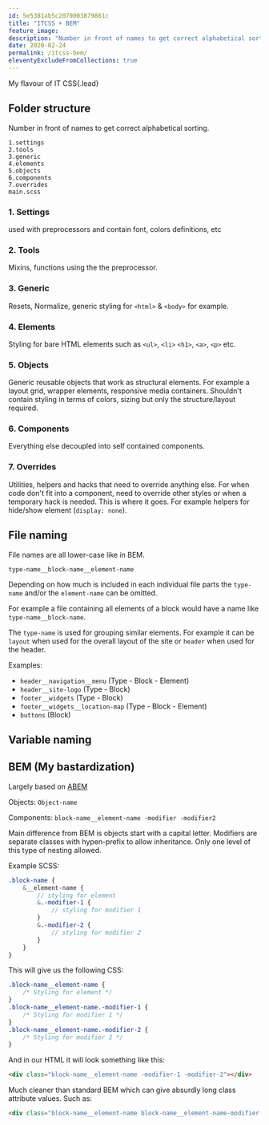 ```yaml
---
id: 5e5381ab5c2079003879861c
title: "ITCSS + BEM"
feature_image:
description: "Number in front of names to get correct alphabetical sorting and to visualize the inverted triangle."
date: 2020-02-24
permalink: /itcss-bem/
eleventyExcludeFromCollections: true
---
```


My flavour of IT CSS{.lead}

## Folder structure

Number in front of names to get correct alphabetical sorting.

```
1.settings
2.tools
3.generic
4.elements
5.objects
6.components
7.overrides
main.scss
```

### 1. Settings

used with preprocessors and contain font, colors definitions, etc

### 2. Tools

Mixins, functions using the the preprocessor.

### 3. Generic

Resets, Normalize, generic styling for `<html>` & `<body>` for example.

### 4. Elements

Styling for bare HTML elements such as `<ul>`, `<li>` `<h1>`, `<a>`, `<p>` etc.

### 5. Objects

Generic reusable objects that work as structural elements.
For example a layout grid, wrapper elements, responsive media containers. Shouldn't contain styling in terms of colors, sizing but only the structure/layout required.

### 6. Components

Everything else decoupled into self contained components.

### 7. Overrides

Utilities, helpers and hacks that need to override anything else. For when code don't fit into a component, need to override other styles or when a temporary hack is needed. This is where it goes. For example helpers for hide/show element (`display: none`).

## File naming

File names are all lower-case like in BEM.

`type-name__block-name__element-name`

Depending on how much is included in each individual file parts the `type-name` and/or the `element-name` can be omitted.

For example a file containing all elements of a block would have a name like `type-name__block-name`.

The `type-name` is used for grouping similar elements. For example it can be `layout` when used for the overall layout of the site or `header` when used for the header.

Examples:

-   `header__navigation__menu` (Type - Block - Element)
-   `header__site-logo` (Type - Block)
-   `footer__widgets` (Type - Block)
-   `footer__widgets__location-map` (Type - Block - Element)
-   `buttons` (Block)

## Variable naming

## BEM (My bastardization)

Largely based on [ABEM](https://css-tricks.com/abem-useful-adaptation-bem/)

Objects: `Object-name`

Components: `block-name__element-name -modifier -modifier2`

Main difference from BEM is objects start with a capital letter. Modifiers are separate classes with hypen-prefix to allow inheritance. Only one level of this type of nesting allowed.

Example SCSS:

```scss
.block-name {
	&__element-name {
		// styling for element
		&.-modifier-1 {
			// styling for modifier 1
		}
		&.-modifier-2 {
			// styling for modifier 2
		}
	}
}
```

This will give us the following CSS:

```css
.block-name__element-name {
	/* Styling for element */
}
.block-name__element-name.-modifier-1 {
	/* Styling for modifier 1 */
}
.block-name__element-name.-modifier-2 {
	/* Styling for modifier 2 */
}
```

And in our HTML it will look something like this:

```html
<div class="block-name__element-name -modifier-1 -modifier-2"></div>
```

Much cleaner than standard BEM which can give absurdly long class attribute values. Such as:

```html
<div class="block-name__element-name block-name__element-name-modifier-1 block-name__element-name-modifier-2"></div>
```
